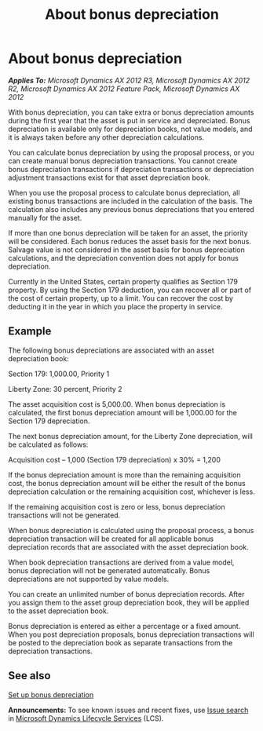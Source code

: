 ﻿---
title: About bonus depreciation
TOCTitle: About bonus depreciation
ms:assetid: 6a2ad77a-0642-4b72-a3de-4daf5bb411aa
ms:mtpsurl: https://technet.microsoft.com/en-us/library/Aa571174(v=AX.60)
ms:contentKeyID: 36057977
ms.date: 04/18/2014
mtps_version: v=AX.60
f1_keywords:
- depreciation
- fixed asset depreciation
- bonus depreciation
- fixed asset bonus depreciation
---

# About bonus depreciation 


_**Applies To:** Microsoft Dynamics AX 2012 R3, Microsoft Dynamics AX 2012 R2, Microsoft Dynamics AX 2012 Feature Pack, Microsoft Dynamics AX 2012_

With bonus depreciation, you can take extra or bonus depreciation amounts during the first year that the asset is put in service and depreciated. Bonus depreciation is available only for depreciation books, not value models, and it is always taken before any other depreciation calculations.

You can calculate bonus depreciation by using the proposal process, or you can create manual bonus depreciation transactions. You cannot create bonus depreciation transactions if depreciation transactions or depreciation adjustment transactions exist for that asset depreciation book.

When you use the proposal process to calculate bonus depreciation, all existing bonus transactions are included in the calculation of the basis. The calculation also includes any previous bonus depreciations that you entered manually for the asset.

If more than one bonus depreciation will be taken for an asset, the priority will be considered. Each bonus reduces the asset basis for the next bonus. Salvage value is not considered in the asset basis for bonus depreciation calculations, and the depreciation convention does not apply for bonus depreciation.

Currently in the United States, certain property qualifies as Section 179 property. By using the Section 179 deduction, you can recover all or part of the cost of certain property, up to a limit. You can recover the cost by deducting it in the year in which you place the property in service.

## Example

The following bonus depreciations are associated with an asset depreciation book:

Section 179: 1,000.00, Priority 1

Liberty Zone: 30 percent, Priority 2

The asset acquisition cost is 5,000.00. When bonus depreciation is calculated, the first bonus depreciation amount will be 1,000.00 for the Section 179 depreciation.

The next bonus depreciation amount, for the Liberty Zone depreciation, will be calculated as follows:

Acquisition cost – 1,000 (Section 179 depreciation) x 30% = 1,200

If the bonus depreciation amount is more than the remaining acquisition cost, the bonus depreciation amount will be either the result of the bonus depreciation calculation or the remaining acquisition cost, whichever is less.

If the remaining acquisition cost is zero or less, bonus depreciation transactions will not be generated.

When bonus depreciation is calculated using the proposal process, a bonus depreciation transaction will be created for all applicable bonus depreciation records that are associated with the asset depreciation book.

When book depreciation transactions are derived from a value model, bonus depreciation will not be generated automatically. Bonus depreciations are not supported by value models.

You can create an unlimited number of bonus depreciation records. After you assign them to the asset group depreciation book, they will be applied to the asset depreciation book.

Bonus depreciation is entered as either a percentage or a fixed amount. When you post depreciation proposals, bonus depreciation transactions will be posted to the depreciation book as separate transactions from the depreciation transactions.

## See also

[Set up bonus depreciation](set-up-bonus-depreciation.md)

  
**Announcements:** To see known issues and recent fixes, use [Issue search](http://go.microsoft.com/fwlink/?linkid=389258) in [Microsoft Dynamics Lifecycle Services](http://go.microsoft.com/fwlink/?linkid=306505) (LCS).

